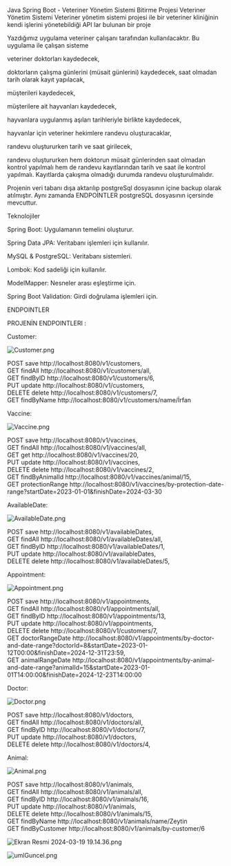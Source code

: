 Java Spring Boot - Veteriner Yönetim Sistemi Bitirme Projesi
Veteriner Yönetim Sistemi
Veteriner yönetim sistemi projesi ile bir veteriner kliniğinin kendi işlerini yönetebildiği API lar bulunan bir proje

Yazdığımız uygulama veteriner çalışanı tarafından kullanılacaktır. Bu uygulama ile çalışan sisteme

veteriner doktorları kaydedecek,

doktorların çalışma günlerini (müsait günlerini) kaydedecek, saat olmadan tarih olarak kayıt yapılacak,

müşterileri kaydedecek,

müşterilere ait hayvanları kaydedecek,

hayvanlara uygulanmış aşıları tarihleriyle birlikte kaydedecek,

hayvanlar için veteriner hekimlere randevu oluşturacaklar,

randevu oluştururken tarih ve saat girilecek,

randevu oluştururken hem doktorun müsait günlerinden saat olmadan kontrol yapılmalı hem de randevu kayıtlarından tarih ve saat ile kontrol yapılmalı. Kayıtlarda çakışma olmadığı durumda randevu oluşturulmalıdır.

Projenin veri tabanı dışa aktarılıp postgreSql dosyasının içine backup olarak atılmıştır. Aynı zamanda ENDPOİNTLER postgreSQL dosyasının içersinde mevcuttur.

Teknolojiler

Spring Boot: Uygulamanın temelini oluşturur.    

Spring Data JPA: Veritabanı işlemleri için kullanılır.    

MySQL & PostgreSQL: Veritabanı sistemleri.    

Lombok: Kod sadeliği için kullanılır.    

ModelMapper: Nesneler arası eşleştirme için.    

Spring Boot Validation: Girdi doğrulama işlemleri için.


ENDPOINTLER

PROJENİN ENDPOINTLERI :

Customer:

![Customer.png](postgreSql%2FENDPOINT%2FCustomer.png)

POST save http://localhost:8080/v1/customers,   
GET findAll  http://localhost:8080/v1/customers/all,   
GET findByID http://localhost:8080/v1/customers/6,      
PUT update http://localhost:8080/v1/customers,    
DELETE delete http://localhost:8080/v1/customers/7,     
GET findByName http://localhost:8080/v1/customers/name/İrfan


Vaccine:

![Vaccine.png](postgreSql%2FENDPOINT%2FVaccine.png)

POST save http://localhost:8080/v1/vaccines,   
GET findAll  http://localhost:8080/v1/vaccines/all,   
GET get http://localhost:8080/v1/vaccines/20,      
PUT update http://localhost:8080/v1/vaccines,    
DELETE delete http://localhost:8080/v1/vaccines/2,     
GET findByAnimalId http://localhost:8080/v1/vaccines/animal/15,   
GET protectionRange http://localhost:8080/v1/vaccines/by-protection-date-range?startDate=2023-01-01&finishDate=2024-03-30




AvailableDate:

![AvailableDate.png](postgreSql%2FENDPOINT%2FAvailableDate.png)

POST save http://localhost:8080/v1/availableDates,   
GET findAll  http://localhost:8080/v1/availableDates/all,   
GET findByID http://localhost:8080/v1/availableDates/1,      
PUT update http://localhost:8080/v1/availableDates,    
DELETE delete http://localhost:8080/v1/availableDates/5,     



Appointment: 

![Appointment.png](postgreSql%2FENDPOINT%2FAppointment.png)

POST save http://localhost:8080/v1/appointments,   
GET findAll  http://localhost:8080/v1/appointments/all,   
GET findByID http://localhost:8080/v1/appointments/13,      
PUT update http://localhost:8080/v1/appointments,    
DELETE delete http://localhost:8080/v1/customers/7,     
GET doctorRangeDate http://localhost:8080/v1/appointments/by-doctor-and-date-range?doctorId=8&startDate=2023-01-12T00:00&finishDate=2024-12-31T23:59,   
GET animalRangeDate http://localhost:8080/v1/appointments/by-animal-and-date-range?animalId=15&startDate=2023-01-01T14:00:00&finishDate=2024-12-23T14:00:00

Doctor:

![Doctor.png](postgreSql%2FENDPOINT%2FDoctor.png)

POST save http://localhost:8080/v1/doctors,   
GET findAll  http://localhost:8080/v1/doctors/all,   
GET findByID http://localhost:8080/v1/doctors/7,      
PUT update http://localhost:8080/v1/doctors,    
DELETE delete http://localhost:8080/v1/doctors/4,    


Animal:

![Animal.png](postgreSql%2FENDPOINT%2FAnimal.png)

POST save http://localhost:8080/v1/animals,   
GET findAll  http://localhost:8080/v1/animals/all,   
GET findByID http://localhost:8080/v1/animals/16,      
PUT update http://localhost:8080/v1/animals,    
DELETE delete http://localhost:8080/v1/animals/15,   
GET findByName http://localhost:8080/v1/animals/name/Zeytin   
GET findByCustomer http://localhost:8080/v1/animals/by-customer/6


![Ekran Resmi 2024-03-19 19.14.36.png](..%2F..%2F..%2FDesktop%2FEkran%20Resmi%202024-03-19%2019.14.36.png)





![umlGuncel.png](..%2F..%2F..%2FDesktop%2FumlGuncel.png)








